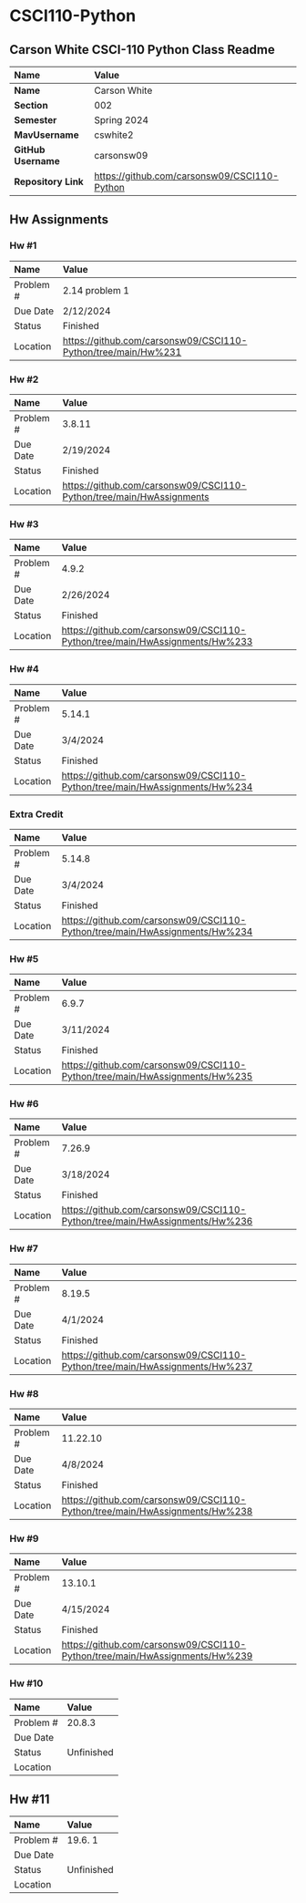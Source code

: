 # CSCI110-Python

## Carson White CSCI-110 Python Class Readme

| Name | Value |
| :--- | :--- |
| **Name** | Carson White |
| **Section** | 002 |
| **Semester** | Spring 2024 |
| **MavUsername** | cswhite2 |
| **GitHub Username** | carsonsw09 |
| **Repository Link** | https://github.com/carsonsw09/CSCI110-Python |

## Hw Assignments 

### Hw #1

| Name | Value |
| :--- | :--- |
| Problem # | 2.14 problem 1 |
| Due Date | 2/12/2024 |
| Status | Finished |
| Location | https://github.com/carsonsw09/CSCI110-Python/tree/main/Hw%231 |

### Hw #2

| Name | Value |
| :--- | :--- |
| Problem # | 3.8.11 |
| Due Date | 2/19/2024 |
| Status | Finished |
| Location | https://github.com/carsonsw09/CSCI110-Python/tree/main/HwAssignments |

### Hw #3

| Name | Value |
| :--- | :--- |
| Problem # | 4.9.2 |
| Due Date | 2/26/2024 |
| Status | Finished |
| Location | https://github.com/carsonsw09/CSCI110-Python/tree/main/HwAssignments/Hw%233 |

### Hw #4

| Name | Value |
| :--- | :--- |
| Problem # | 5.14.1 |
| Due Date | 3/4/2024 |
| Status | Finished |
| Location | https://github.com/carsonsw09/CSCI110-Python/tree/main/HwAssignments/Hw%234 |

### Extra Credit

| Name | Value |
| :--- | :--- |
| Problem # | 5.14.8 |
| Due Date |  3/4/2024 |
| Status | Finished |
| Location | https://github.com/carsonsw09/CSCI110-Python/tree/main/HwAssignments/Hw%234 |

### Hw #5

| Name | Value |
| :--- | :--- | 
| Problem # | 6.9.7 |
| Due Date | 3/11/2024 |
| Status | Finished |
| Location | https://github.com/carsonsw09/CSCI110-Python/tree/main/HwAssignments/Hw%235 |

### Hw #6

| Name | Value |
| :--- | :--- |
| Problem # | 7.26.9 |
| Due Date | 3/18/2024 |
| Status | Finished |
| Location | https://github.com/carsonsw09/CSCI110-Python/tree/main/HwAssignments/Hw%236 |


### Hw #7

| Name | Value |
| :--- | :--- |
| Problem # | 8.19.5 |
| Due Date | 4/1/2024 |
| Status | Finished |
| Location | https://github.com/carsonsw09/CSCI110-Python/tree/main/HwAssignments/Hw%237 |

### Hw #8

| Name | Value |
| :--- | :--- |
| Problem # | 11.22.10 |
| Due Date | 4/8/2024 |
| Status | Finished |
| Location | https://github.com/carsonsw09/CSCI110-Python/tree/main/HwAssignments/Hw%238 |

### Hw #9

| Name | Value |
| :--- | :--- |
| Problem # | 13.10.1 |
| Due Date | 4/15/2024 |
| Status | Finished |
| Location | https://github.com/carsonsw09/CSCI110-Python/tree/main/HwAssignments/Hw%239 |

### Hw #10

| Name | Value |
| :--- | :--- |
| Problem # | 20.8.3 |
| Due Date |
| Status | Unfinished |
| Location |

## Hw #11

| Name | Value |
| :--- | :--- |
| Problem # | 19.6. 1 |
| Due Date |
| Status | Unfinished |
| Location |


